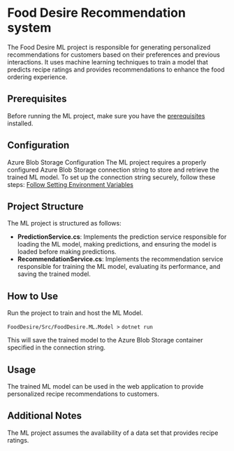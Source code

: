 # Food Desire Recommendation system

The Food Desire ML project is responsible for generating personalized recommendations for customers based on their preferences and previous interactions. It uses machine learning techniques to train a model that predicts recipe ratings and provides recommendations to enhance the food ordering experience.

## Prerequisites

Before running the ML project, make sure you have the [prerequisites](../../README.md#development-environment-setup) installed.

## Configuration

Azure Blob Storage Configuration
The ML project requires a properly configured Azure Blob Storage connection string to store and retrieve the trained ML model. To set up the connection string securely, follow these steps: [Follow Setting Environment Variables](../FoodDesire.AppSettings/README.md)

## Project Structure

The ML project is structured as follows:

- **PredictionService.cs**: Implements the prediction service responsible for loading the ML model, making predictions, and ensuring the model is loaded before making predictions.
- **RecommendationService.cs**: Implements the recommendation service responsible for training the ML model, evaluating its performance, and saving the trained model.

## How to Use

Run the project to train and host the ML Model.

`FoodDesire/Src/FoodDesire.ML.Model >`
`dotnet run`

This will save the trained model to the Azure Blob Storage container specified in the connection string.

## Usage

The trained ML model can be used in the web application to provide personalized recipe recommendations to customers.

## Additional Notes

The ML project assumes the availability of a data set that provides recipe ratings.
